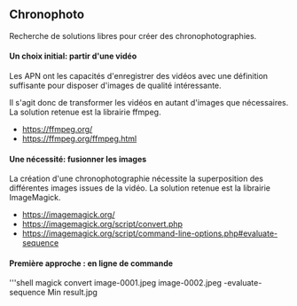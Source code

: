 ## Chronophoto
Recherche de solutions libres pour créer des chronophotographies. 
#### Un choix initial: partir d'une vidéo
Les APN ont les capacités d'enregistrer des vidéos avec une définition suffisante pour disposer d'images de qualité intéressante.

Il s'agit donc de transformer les vidéos en autant d'images que nécessaires. La solution retenue est la librairie ffmpeg.
* https://ffmpeg.org/
* https://ffmpeg.org/ffmpeg.html

#### Une nécessité: fusionner les images
La création d'une chronophotographie nécessite la superposition des différentes images issues de la vidéo. La solution retenue est la librairie ImageMagick.
* https://imagemagick.org/
* https://imagemagick.org/script/convert.php
* https://imagemagick.org/script/command-line-options.php#evaluate-sequence

#### Première approche : en ligne de commande

'''shell
magick convert image-0001.jpeg image-0002.jpeg -evaluate-sequence Min result.jpg

